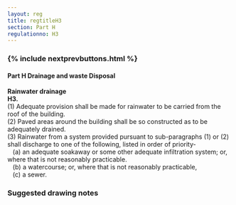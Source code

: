 ```yaml
---
layout: reg
title: regtitleH3
section: Part H
regulationno: H3
---
```


<div class="panel panel-primary">
  <div class="panel-heading">
    <h3 class="panel-title">
      {% include nextprevbuttons.html %}
        <h4>Part H  Drainage and waste Disposal</h4>
    </h3>
  </div>
  <div class="panel-body">
    <p>
        <strong>Rainwater drainage</strong><br>
        <strong>H3.</strong><br>
            (1) Adequate provision shall be made for rainwater to be carried from the roof of the building.<br>
            (2) Paved areas around the building shall be so constructed as to be adequately drained.<br>
            (3) Rainwater from a system provided pursuant to sub-paragraphs (1) or (2) shall discharge to one of the following, listed in order of priority-<br>
            &nbsp;&nbsp;&nbsp;(a) an adequate soakaway or some other adequate infiltration system; or, where that is not reasonably practicable.<br>
            &nbsp;&nbsp;&nbsp;(b) a watercourse; or, where that is not reasonably practicable,<br>
            &nbsp;&nbsp;&nbsp;(c) a sewer.
    </p>
  </div>
</div>



### Suggested drawing notes